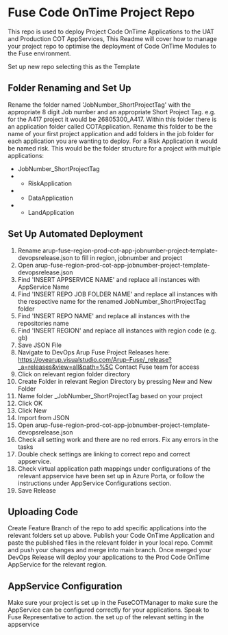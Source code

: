 # Fuse Code OnTime Project Repo
This repo is used to deploy Project Code OnTime Applications to the UAT and Production COT AppServices,
This Readme will cover how to manage your project repo to optimise the deployment of Code OnTime Modules to the Fuse environment.

Set up new repo selecting this as the Template

## Folder Renaming and Set Up
Rename the folder named 'JobNumber_ShortProjectTag' with the appropriate 8 digit Job number and an appropriate Short Project Tag. e.g. for the A417 project it would be 26805300_A417. Within this folder there is an application folder called COTApplication. Rename this folder to be the name of your first project application and add folders in the job folder for each application you are wanting to deploy. For a Risk Application it would be named risk. This would be the folder structure for a project with multiple applications:
- JobNumber_ShortProjectTag
- - RiskApplication
- - DataApplication
- - LandApplication

## Set Up Automated Deployment
1. Rename arup-fuse-region-prod-cot-app-jobnumber-project-template-devopsrelease.json to fill in region, jobnumber and project
2. Open arup-fuse-region-prod-cot-app-jobnumber-project-template-devopsrelease.json
3. Find 'INSERT APPSERVICE NAME' and replace all instances with AppService Name
4. Find 'INSERT REPO JOB FOLDER NAME' and replace all instances with the respective name for the renamed JobNumber_ShortProjectTag folder
5. Find  'INSERT REPO NAME' and replace all instances with the repositories name
6. Find 'INSERT REGION' and replace all instances with region code (e.g. gb)
7. Save JSON File 
8. Navigate to DevOps Arup Fuse Project Releases here: https://ovearup.visualstudio.com/Arup-Fuse/_release?_a=releases&view=all&path=%5C Contact Fuse team for access
9. Click on relevant region folder directory
10. Create Folder in relevant Region Directory by pressing New and New Folder
11. Name folder _JobNumber_ShortProjectTag based on your project
12. Click OK
13. Click New
14. Import from JSON
15. Open arup-fuse-region-prod-cot-app-jobnumber-project-template-devopsrelease.json
16. Check all setting work and there are no red errors. Fix any errors in the tasks
17. Double check settings are linking to correct repo and correct appservice.
18. Check virtual application path mappings under configurations of the relevant appservice have been set up in Azure Porta, or follow the instructions under AppService Configurations section.
19. Save Release

## Uploading Code
Create Feature Branch of the repo to add specific applications into the relevant folders set up above. Publish your Code OnTime Application and paste the published files in the relevant folder in your local repo. Commit and push your changes and merge into main branch. Once merged your DevOps Release will deploy your applications to the Prod Code OnTime AppService for the relevant region. 

## AppService Configuration
Make sure your project is set up in the FuseCOTManager to make sure the AppService can be configured correctly for your applications. Speak to Fuse Representative to action. the set up of the relevant setting in the appservice











